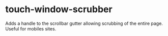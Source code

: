 touch-window-scrubber
=====================

Adds a handle to the scrollbar gutter allowing scrubbing of the entire page. Useful for mobiles sites.
